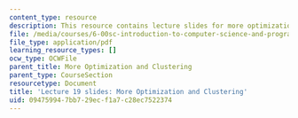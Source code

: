 ```yaml
---
content_type: resource
description: This resource contains lecture slides for more optimization and clustering.
file: /media/courses/6-00sc-introduction-to-computer-science-and-programming-spring-2011/094759947bb729ecf1a7c28ec7522374_MIT6_00SCS11_lec19_slides.pdf
file_type: application/pdf
learning_resource_types: []
ocw_type: OCWFile
parent_title: More Optimization and Clustering
parent_type: CourseSection
resourcetype: Document
title: 'Lecture 19 slides: More Optimization and Clustering'
uid: 09475994-7bb7-29ec-f1a7-c28ec7522374
---
```

